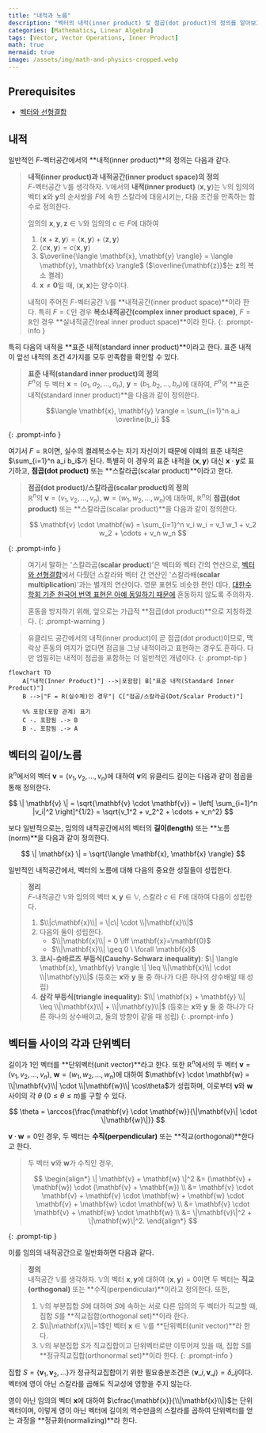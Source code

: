 ```yaml
---
title: "내적과 노름"
description: "벡터의 내적(inner product) 및 점곱(dot product)의 정의를 알아보고, 이로부터 벡터의 길이/노름, 그리고 벡터들 사이의 각을 어떻게 정의하는지 살펴본다."
categories: [Mathematics, Linear Algebra]
tags: [Vector, Vector Operations, Inner Product]
math: true
mermaid: true
image: /assets/img/math-and-physics-cropped.webp
---
```


## Prerequisites
- [벡터와 선형결합](/posts/vectors-and-linear-combinations/)

## 내적

일반적인 $F$-벡터공간에서의 **내적(inner product)**의 정의는 다음과 같다.

> **내적(inner product)과 내적공간(inner product space)의 정의**  
> $F$-벡터공간 $\mathbb{V}$를 생각하자. $\mathbb{V}$에서의 **내적(inner product)** $\langle \mathbf{x},\mathbf{y} \rangle$는 $\mathbb{V}$의 임의의 벡터 $\mathbf{x}$와 $\mathbf{y}$의 순서쌍을 $F$에 속한 스칼라에 대응시키는, 다음 조건을 만족하는 함수로 정의한다.
>
> 임의의 $\mathbf{x},\mathbf{y},\mathbf{z} \in \mathbb{V}$와 임의의 $c \in F$에 대하여
> 1. $\langle \mathbf{x}+\mathbf{z}, \mathbf{y} \rangle = \langle \mathbf{x}, \mathbf{y} \rangle + \langle \mathbf{z}, \mathbf{y} \rangle$
> 2. $\langle c\mathbf{x}, \mathbf{y} \rangle = c \langle \mathbf{x}, \mathbf{y} \rangle$
> 3. $\overline{\langle \mathbf{x}, \mathbf{y} \rangle} = \langle \mathbf{y}, \mathbf{x} \rangle$ ($\overline{\mathbf{z}}$는 $\mathbf{z}$의 복소 켤레)
> 4. $\mathbf{x} \neq \mathbf{0}$일 때, $\langle \mathbf{x}, \mathbf{x} \rangle$는 양수이다.
>
> 내적이 주어진 $F$-벡터공간 $\mathbb{V}$를 **내적공간(inner product space)**이라 한다. 특히 $F=\mathbb{C}$인 경우 **복소내적공간(complex inner product space)**, $F=\mathbb{R}$인 경우 **실내적공간(real inner product space)**이라 한다.
{: .prompt-info }

특히 다음의 내적을 **표준 내적(standard inner product)**이라고 한다. 표준 내적이 앞선 내적의 조건 4가지를 모두 만족함을 확인할 수 있다.

> **표준 내적(standard inner product)의 정의**  
> $F^n$의 두 벡터 $\mathbf{x}=(a_1, a_2, \dots, a_n)$, $\mathbf{y}=(b_1, b_2, \dots, b_n)$에 대하여, $F^n$의 **표준 내적(standard inner product)**을 다음과 같이 정의한다.
>
> $$\langle \mathbf{x}, \mathbf{y} \rangle = \sum_{i=1}^n a_i \overline{b_i} $$
>
{: .prompt-info }

여기서 $F=\mathbb{R}$이면, 실수의 켤레복소수는 자기 자신이기 때문에 이때의 표준 내적은 $\sum_{i=1}^n a_i b_i$가 된다. 특별히 이 경우의 표준 내적을 $\langle \mathbf{x}, \mathbf{y} \rangle$ 대신 $\mathbf{x} \cdot \mathbf{y}$로 표기하고, **점곱(dot product)** 또는 **스칼라곱(scalar product)**이라고 한다.

> **점곱(dot product)/스칼라곱(scalar product)의 정의**  
> $\mathbb{R}^n$의 $\mathbf{v}=(v_1, v_2, \dots, v_n)$, $\mathbf{w}=(w_1, w_2, \dots, w_n)$에 대하여, $\mathbb{R}^n$의 **점곱(dot product)** 또는 **스칼라곱(scalar product)**을 다음과 같이 정의한다.
>
> $$ \mathbf{v} \cdot \mathbf{w} = \sum_{i=1}^n v_i w_i = v_1 w_1 + v_2 w_2 + \cdots + v_n w_n $$
> 
{: .prompt-info }

> 여기서 말하는 '스칼라곱(**scalar product**)'은 벡터와 벡터 간의 연산으로, [벡터와 선형결합](/posts/vectors-and-linear-combinations/)에서 다뤘던 스칼라와 벡터 간 연산인 '스칼라배(**scalar multiplication**)'과는 별개의 연산이다. 영문 표현도 비슷한 편인 데다, [대한수학회 기준 한국어 번역 표현은 아예 동일하기 때문에](https://www.kms.or.kr/mathdict/list.html?key=kname&keyword=%EC%8A%A4%EC%B9%BC%EB%9D%BC%EA%B3%B1) 혼동하지 않도록 주의하자.
>
> 혼동을 방지하기 위해, 앞으로는 가급적 **점곱(dot product)**으로 지칭하겠다.
{: .prompt-warning }

> 유클리드 공간에서의 내적(inner product)이 곧 점곱(dot product)이므로, 맥락상 혼동의 여지가 없다면 점곱을 그냥 내적이라고 표현하는 경우도 흔하다. 다만 엄밀히는 내적이 점곱을 포함하는 더 일반적인 개념이다.
{: .prompt-tip }

```mermaid
flowchart TD
    A["내적(Inner Product)"] -->|포함함| B["표준 내적(Standard Inner Product)"]
    B -->|"F = R(실수체)인 경우"| C["점곱/스칼라곱(Dot/Scalar Product)"]

    %% 포함(포함 관계) 표기
    C -. 포함됨 .-> B
    B -. 포함됨 .-> A
```

## 벡터의 길이/노름

$\mathbb{R}^n$에서의 벡터 $\mathbf{v}=(v_1, v_2, \dots, v_n)$에 대하여 $\mathbf{v}$의 유클리드 길이는 다음과 같이 점곱을 통해 정의한다.

$$ \| \mathbf{v} \| = \sqrt{\mathbf{v} \cdot \mathbf{v}} = \left[ \sum_{i=1}^n |v_i|^2 \right]^{1/2} = \sqrt{v_1^2 + v_2^2 + \cdots + v_n^2} $$

보다 일반적으로는, 임의의 내적공간에서의 벡터의 **길이(length)** 또는 **노름(norm)**을 다음과 같이 정의한다.

$$ \| \mathbf{x} \| = \sqrt{\langle \mathbf{x}, \mathbf{x} \rangle} $$

일반적인 내적공간에서, 벡터의 노름에 대해 다음의 중요한 성질들이 성립한다.

> **정리**  
> $F$-내적공간 $\mathbb{V}$와 임의의 벡터 $\mathbf{x}, \mathbf{y} \in \mathbb{V}$, 스칼라 $c \in F$에 대하여 다음이 성립한다.
> 1. $\\|c\mathbf{x}\\| = \|c\| \cdot \\|\mathbf{x}\\|$
> 2. 다음의 둘이 성립한다.
>    - $\\|\mathbf{x}\\| = 0 \iff \mathbf{x}=\mathbf{0}$
>    - $\\|\mathbf{x}\\| \geq 0 \ \forall \mathbf{x}$
> 3. **코시-슈바르츠 부등식(Cauchy-Schwarz inequality)**: $\| \langle \mathbf{x}, \mathbf{y} \rangle \| \leq \\|\mathbf{x}\\| \cdot \\|\mathbf{y}\\|$ (등호는 $\mathbf{x}$와 $\mathbf{y}$ 둘 중 하나가 다른 하나의 상수배일 때 성립)
> 4. **삼각 부등식(triangle inequality)**: $\\| \mathbf{x} + \mathbf{y} \\| \leq \\|\mathbf{x}\\| + \\|\mathbf{y}\\|$ (등호는 $\mathbf{x}$와 $\mathbf{y}$ 둘 중 하나가 다른 하나의 상수배이고, 둘의 방향이 같을 때 성립)
{: .prompt-info }

## 벡터들 사이의 각과 단위벡터

길이가 $1$인 벡터를 **단위벡터(unit vector)**라고 한다. 또한 $\mathbb{R}^n$에서의 두 벡터 $\mathbf{v}=(v_1, v_2, \dots, v_n)$, $\mathbf{w}=(w_1, w_2, \dots, w_n)$에 대하여 $\mathbf{v} \cdot \mathbf{w} = \\|\mathbf{v}\\| \cdot \\|\mathbf{w}\\| \cos\theta$가 성립하며, 이로부터 $\mathbf{v}$와 $\mathbf{w}$ 사이의 각 $\theta$ ($0 \leq \theta \leq \pi$)를 구할 수 있다.

$$ \theta = \arccos{\frac{\mathbf{v} \cdot \mathbf{w}}{\|\mathbf{v}\| \cdot \|\mathbf{w}\|}} $$

$\mathbf{v} \cdot \mathbf{w} = 0$인 경우, 두 벡터는 **수직(perpendicular)** 또는 **직교(orthogonal)**한다고 한다.

> 두 벡터 $\mathbf{v}$와 $\mathbf{w}$가 수직인 경우,
>
> $$ \begin{align*}
> \| \mathbf{v} + \mathbf{w} \|^2 &= (\mathbf{v} + \mathbf{w}) \cdot (\mathbf{v} + \mathbf{w}) \\
> &= \mathbf{v} \cdot \mathbf{v} + \mathbf{v} \cdot \mathbf{w} + \mathbf{w} \cdot \mathbf{v} + \mathbf{w} \cdot \mathbf{w} \\
> &= \mathbf{v} \cdot \mathbf{v} + \mathbf{w} \cdot \mathbf{w} \\
> &= \|\mathbf{v}\|^2 + \|\mathbf{w}\|^2.
> \end{align*} $$
>
{: .prompt-tip }

이를 임의의 내적공간으로 일반화하면 다음과 같다.

> **정의**  
> 내적공간 $\mathbb{V}$를 생각하자. $\mathbb{V}$의 벡터 $\mathbf{x}, \mathbf{y}$에 대하여 $\langle \mathbf{x}, \mathbf{y} \rangle = 0$이면 두 벡터는 **직교(orthogonal)** 또는 **수직(perpendicular)**이라고 정의한다. 또한,
> 1. $\mathbb{V}$의 부분집합 $S$에 대하여 $S$에 속하는 서로 다른 임의의 두 벡터가 직교할 때, 집합 $S$를 **직교집합(orthogonal set)**이라 한다.
> 2. $\\|\mathbf{x}\\|=1$인 벡터 $\mathbf{x} \in \mathbb{V}$를 **단위벡터(unit vector)**라 한다.
> 3. $\mathbb{V}$의 부분집합 $S$가 직교집합이고 단위벡터로만 이루어져 있을 때, 집합 $S$를 **정규직교집합(orthonormal set)**이라 한다.
{: .prompt-info }

집합 $S = \{ \mathbf{v}_1, \mathbf{v}_2, \dots \}$가 정규직교집합이기 위한 필요충분조건은 $\langle \mathbf{v}\_i, \mathbf{v}\_j \rangle = \delta\_{ij}$이다. 벡터에 영이 아닌 스칼라를 곱해도 직교성에 영향을 주지 않는다.

영이 아닌 임의의 벡터 $\mathbf{x}$에 대하여 $\cfrac{\mathbf{x}}{\\|\mathbf{x}\\|}$는 단위벡터이며, 이렇게 영이 아닌 벡터에 길이의 역수만큼의 스칼라를 곱하여 단위벡터를 얻는 과정을 **정규화(normalizing)**라 한다.
